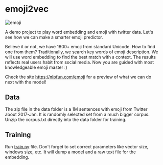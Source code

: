 # emoji2vec
![emoji](https://github.com/jiali-ms/emoji2vec/blob/master/logo.png)

A demo project to play word embedding and emoji with twitter data. Let's see how we can make a smarter emoji predictor.  
  
Believe it or not, we have 1800+ emoji from standard Unicode. How to find one from them? Traditionally, we search key words of emoji description. We will use word embedding to find the best match with a context. The results reflects real users habit from social media. Now you are guided with most knowledgeable emoji master :)

Check the site https://nlpfun.com/emoji for a preview of what we can do next with the model!  

##   Data 
The zip file in the data folder is a 1M sentences with emoji from Twitter about 2017-Jan. It is randomly selected set from a much bigger corpus. Unzip the corpus.txt directly into the data folder for training. 
## Training
Run [train.py](https://github.com/jiali-ms/emoji2vec/blob/master/train.py) file. Don't forget to set correct parameters like vector size, windows size, etc. It will dump a model and a raw text file for the embedding. 
